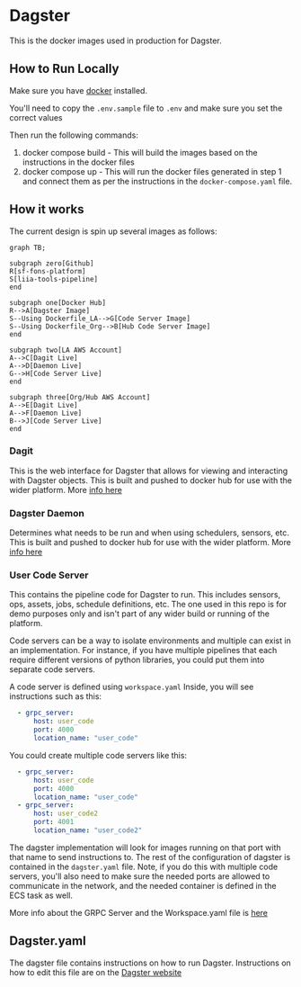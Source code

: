# Dagster
This is the docker images used in production for Dagster. 

## How to Run Locally
Make sure you have [docker](http://www.docker.io) installed. 

You'll need to copy the `.env.sample` file to `.env` and make sure you set the correct values

Then run the following commands:

1. docker compose build - This will build the images based on the instructions in the docker files
2. docker compose up - This will run the docker files generated in step 1 and connect them as per the 
instructions in the `docker-compose.yaml` file. 

## How it works
The current design is spin up several images as follows:

```mermaid
graph TB;

subgraph zero[Github]
R[sf-fons-platform]
S[liia-tools-pipeline]
end

subgraph one[Docker Hub]
R-->A[Dagster Image]
S--Using Dockerfile_LA-->G[Code Server Image]
S--Using Dockerfile_Org-->B[Hub Code Server Image]
end

subgraph two[LA AWS Account]
A-->C[Dagit Live]
A-->D[Daemon Live]
G-->H[Code Server Live]
end

subgraph three[Org/Hub AWS Account]
A-->E[Dagit Live]
A-->F[Daemon Live]
B-->J[Code Server Live]
end
```


### Dagit
This is the web interface for Dagster that allows for viewing and interacting with Dagster objects. 
This is built and pushed to docker hub for use with the wider platform. More 
[info here](https://docs.dagster.io/concepts/dagit/dagit)
### Dagster Daemon
Determines what needs to be run and when using schedulers, sensors, etc. This is built and pushed to 
docker hub for use with the wider platform. More 
[info here](https://docs.dagster.io/deployment/dagster-daemon)
### User Code Server
This contains the pipeline code for Dagster to run. This includes sensors, ops, assets, jobs, 
schedule definitions, etc. The one used in this repo is for demo purposes only and isn't part of 
any wider build or running of the platform.

Code servers can be a way to isolate environments and multiple can exist in an implementation. For instance, 
if you have multiple pipelines that each require different versions of python libraries, 
you could put them into separate code servers.

A code server is defined using `workspace.yaml` Inside, you will see instructions such as this:
```yaml
  - grpc_server:
      host: user_code
      port: 4000
      location_name: "user_code"
```

You could create multiple code servers like this:
```yaml
  - grpc_server:
      host: user_code
      port: 4000
      location_name: "user_code"
  - grpc_server:
      host: user_code2
      port: 4001
      location_name: "user_code2"
```

The dagster implementation will look for images running on that
port with that name to send instructions to. The rest of the
configuration of dagster is contained in the `dagster.yaml` file. Note, if you
do this with multiple code servers, you'll also need to make sure the 
needed ports are allowed to communicate in the network, and the needed
container is defined in the ECS task as well.

More info about the GRPC Server and the Workspace.yaml file is 
[here](https://docs.dagster.io/concepts/code-locations/workspace-files#running-your-own-grpc-server)

## Dagster.yaml

The dagster file contains instructions on how to run Dagster. 
Instructions on how to edit this file are on the [Dagster
website](https://docs.dagster.io/guides/deploy/dagster-yaml)